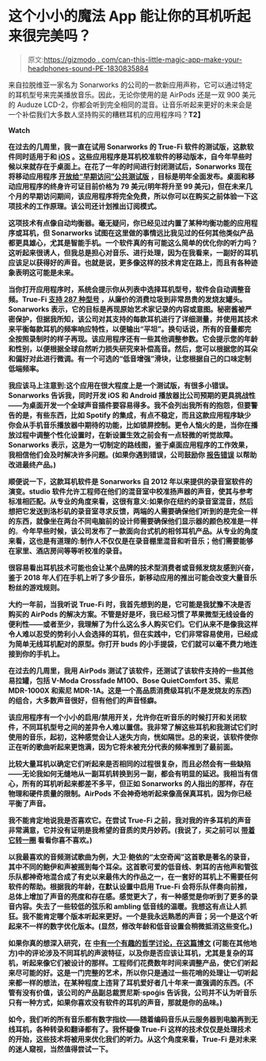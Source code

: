 # 这个小小的魔法 App 能让你的耳机听起来很完美吗？

> 原文:[https://gizmodo . com/can-this-little-magic-app-make-your-headphones-sound-PE-1830835884](https://gizmodo.com/can-this-little-magic-app-make-your-headphones-sound-pe-1830835884)

来自拉脱维亚一家名为 Sonarworks 的公司的一款新应用声称，它可以通过特定的耳机型号来完美播放音乐。因此，无论你使用的是 AirPods 还是一双 900 美元的 Auduze LCD-2，你都会听到完全相同的混音。让音乐听起来更好的未来会是一个补偿我们大多数人坚持购买的糟糕耳机的应用程序吗？**T2】**

**Watch**

**在过去的几周里，我一直在试用 Sonarworks 的 True-Fi 软件的测试版，这款软件同时适用于和 [iOS](https://itunes.apple.com/gb/app/sonarworks-true-fi/id1363898701?mt=8&ign-mpt=uo%3D2) 。这些应用程序是耳机校准软件的移动版本，自今年早些时候以来就存在于桌面上。在花了一年的时间进行封闭测试后，Sonarworks 现在将移动应用程序 [开放给“早期访问”公共测试版](https://www.sonarworks.com/truefi/early-access) ，目标是明年全面发布。桌面和移动应用程序的终身许可证目前价格为 79 美元(明年将升至 99 美元)，但在未来几个月的早期访问期间，该应用程序将完全免费，所以你可以在购买之前体验一下这项技术的工作原理。该公司还计划推出订阅模式。**

**这项技术有点像自动均衡器。毫无疑问，你已经见过内置了某种均衡功能的应用程序或耳机，但 Sonarworks 试图在这里做的事情远比我见过的任何其他类似产品都更具雄心，尤其是智能手机。一个软件真的有可能这么简单的优化你的听力吗？这听起来很诱人，但我总是担心对音乐、进行处理，因为在我看来，一副好的耳机应该足以获得好的声音。也就是说，更多像这样的技术肯定在路上，而且有各种迹象表明这可能是未来。**

**当你打开应用程序时，系统会提示你从列表中选择耳机型号，软件会自动调整音频。True-Fi [支持 287 种型号](https://www.sonarworks.com/truefi/headphones) ，从廉价的消费垃圾到非常昂贵的发烧友罐头。Sonarworks 表示，它的目标是再现原始艺术家记录的内容或意图。秘密酱被严密保护，但据我所知，该公司对其支持的每款耳机进行了详细测量，并使用其技术来平衡每款耳机的频率响应特性，以便输出“平坦”。换句话说，所有的音量都完全按照录制时的样子再现。该应用程序还有一些其他调整参数。它会提示您的年龄和性别，以便根据全球自然听力损失研究来补偿高音。然后，您可以根据您的耳朵和偏好对此进行微调。有一个可选的“低音增强”滑块，让您根据自己的口味定制低端频率。** 

**我应该马上注意到:这个应用在很大程度上是一个测试版，有很多小错误。Sonarworks 告诉我，同时开发 iOS 和 Android 播放器比公司预期的更具挑战性——为桌面开发一个全球声音插件要容易得多。我不会列出我所有的抱怨，但要警告的是，有些东西，比如 Spotify 的集成，有点不稳定，而且这款应用程序缺少你会从手机音乐播放器中期待的功能，比如锁屏控制。更令人恼火的是，当你在播放过程中调整个性化设置时，在新设置生效之前会有一点轻微的听觉故障。Sonarworks 表示，这是为一切制定的路线图，鉴于桌面应用程序的工作效果，我相信他们会及时解决许多问题。(如果你遇到错误，公司鼓励你 [报告错误](https://sonarworks.typeform.com/to/POLxvd) 以帮助改进最终产品。)**

**顺便说一下，这款耳机软件是 Sonarworks 自 2012 年以来提供的录音室软件的演变。studio 软件允许工程师在他们的混音室中校准扬声器的声音，使其与参考标准相匹配。从专业的角度来看，这很有意义:如果你在纽约的录音室混音，然后想把它发送到洛杉矶的录音室寻求反馈，两端的人需要确保他们听到的是完全一样的东西，就像坐在两台不同电脑前的设计师需要确保他们显示器的颜色校准是一样的**。**今年早些时候，该公司发布了一款面向台式机的相邻耳机产品。从专业的角度来看，这也是有道理的:制作人不仅仅是在录音棚里混音和听音乐；他们需要能够在家里、酒店房间等等听校准的录音。**

**很容易看出耳机技术可能也会让某个品牌的技术型消费者或音频发烧友感到兴奋，鉴于 2018 年人们在手机上听了多少音乐，新移动应用的推出可能会改变大量音乐粉丝的游戏规则。**

**大约一年前，当我听说 True-Fi 时，我首先想到的是，它可能是我犹豫不决是否购买的 AirPods 的解决方案。不管是好是坏，我已经习惯了苹果微型无线设备的便利性——或者至少，我理解了为什么这么多人购买它们。它们从来不是像我这样令人难以忍受的势利小人会选择的耳机，但在实践中，它们非常容易使用，已经成为简单无线耳机配对的原型。你打开 buds 的小手提袋，它们就可以毫不费力地连接到你的手机上。**

**在过去的几周里，我用 AirPods 测试了该软件，还测试了该软件支持的一些其他易拉罐，包括 V-Moda Crossfade M100、Bose QuietComfort 35、索尼 MDR-1000X 和索尼 MDR-1A。这是一个高品质消费级耳机(不是发烧友的东西)的组合，大多数声音很好，但有他们的声音怪癖。**

**该应用程序有一个小小的启用/禁用开关，允许你在听音乐的时候打开和关闭软件，不同耳机型号之间的差异令人难以置信。我非常了解这些耳机和我测试它们时使用的音乐，起初，这种感觉会让人迷失方向，恍如隔世。总的来说，该软件使你正在听的歌曲听起来更饱满，因为它将未被充分代表的频率推到了最前面。**

**比较大量耳机以确定它们听起来是否相同的过程很复杂，而且必然会有一些缺陷——无论我如何无缝地从一副耳机转换到另一副，都会有明显的延迟。我相当有信心，所有的耳机听起来都差不多平，但正如 Sonarworks 的人指出的那样，存在物理和硬件质量的限制。AirPods 不会神奇地听起来像高保真耳机，因为你已经平衡了声音。** 

**我不能肯定地说我是否喜欢它。在尝试 True-Fi 之前，我对我的许多耳机的声音非常满意，它并没有证明是我希望的音质的灵丹妙药。(我说了，买之前可以 [带着它转一圈](https://www.sonarworks.com/truefi/early-access) 看看你喜不喜欢。)** 

**以我最喜欢的音频测试歌曲为例，大卫·鲍依的“太空奇闻”这首歌是著名的录音，其中不同的鲍伊和声被摇到每个耳朵。这首歌可爱的低音线、刺耳的吉他声和管弦乐队都神奇地混合成了有史以来最伟大的作品之一，在一套好的耳机上不需要任何软件的帮助。根据我的年龄，在默认设置中启用 True-Fi 会将乐队伴奏向前推，总体上增加了声音的亮度和存在感。感觉更大了，有一种感觉是你听到了更多的录音内容。失去了一些较低的弦乐和 ambling 低音线的温暖。我想这有点让人抓狂。我不能肯定哪个版本听起来更好。一个是我永远熟悉的声音；另一个是这个听起来不一样的数字优化版本。(显然，修改年龄和低音设置会稍微抵消这些变化。)**

**如果你真的想深入研究，在 [中有一个有趣的哲学讨论，在这篇博文](https://www.innerfidelity.com/content/true-fi-headphone-software-correction) (可能在其他地方)中的评论涉及不同耳机的声波特征，以及你是否应该让耳机，尤其是复杂的耳机，听起来像它们被设计的那样。工程师们花费数年时间来调整产品，使它们听起来尽可能的好。这是一门完整的艺术，所以你只是通过一些花哨的处理让一切听起来都一样的想法，在某种程度上违背了耳机爱好者几十年来一直强调的东西。(不管有没有价值，该公司的产品副总裁贾尼斯·spoģis 告诉我，公司并不认为听音乐只有一种方式，如果你喜欢没有软件的耳机的声音，那就是你的品味。)**

**如今，我们听的所有音乐都有数字指纹——随着编码音乐从云服务器到电脑再到无线耳机，各种转录和翻译都有了。我怀疑像 True-Fi 这样的技术仅仅是处理技术的开始，这些技术将被用来优化我们的听力。从这个角度来看，True-Fi 是对未来的迷人窥视，当然值得尝试一下。**
